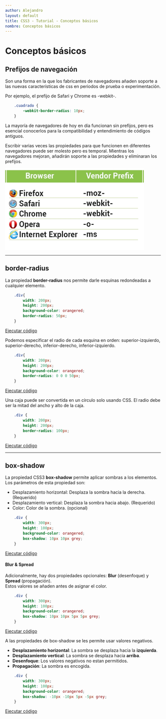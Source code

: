 ```yaml
---
author: Alejandro
layout: default
title: CSS3 - Tutorial - Conceptos básicos
nombre: Conceptos básicos
---
```


# Conceptos básicos
## Prefijos de navegación

Son una forma en la que los fabricantes de navegadores añaden soporte a las nuevas características de css en periodos de prueba o experimentación.

Por ejemplo, el prefijo de Safari y Chrome es -webkit-. 
``` css 
    .cuadrado {
        -webkit-border-radius: 10px;
    }
```
La mayoría de navegadores de hoy en día funcionan sin prefijos, pero es esencial conocerlos para la compatibilidad y entendimiento de códigos antiguos.

Escribir varias veces las propiedades para que funcionen en diferentes navegadores puede ser molesto pero es temporal. Mientras los navegadores mejoran, añadirán soporte a las propiedades y eliminaran los prefijos.

![Prefijos de navegador](assets/image/prefijosCSS3.jpg)

<hr>

##  border-radius
La propiedad **border-radius** nos permite darle esquinas redondeadas a cualquier elemento.
``` css
    .div{
        width: 200px;
        height: 200px;
        background-color: orangered;
        border-radius: 50px;
    }
```

<a href="assets/examples/00border-radius.html" target="_blank">Ejecutar código</a>

Podemos especificar el radio de cada esquina en orden: superior-izquierdo, superior-derecho, inferior-derecho, inferior-izquierdo.

``` css
    .div{
        width: 200px;
        height: 200px;
        background-color: orangered;
        border-radius: 0 0 0 50px;
    }
```
<a href="assets/examples/01border-radius.html" target="_blank">Ejecutar código</a>

Una caja puede ser convertida en un círculo solo usando CSS. El radio debe ser la mitad del ancho y alto de la caja.
``` css
    .div {
        width: 200px;
        height: 200px;
        border-radius: 100px;
    }
```
<a href="assets/examples/02border-radius.html" target="_blank">Ejecutar código</a>

<hr>

## box-shadow

La propiedad CSS3 **box-shadow** permite aplicar sombras a los elementos.    
Los parámetros de esta propiedad son:
- Desplazamiento horizontal: Desplaza la sombra hacia la derecha. (Requerido)
- Desplazamiento vertical: Desplaza la sombra hacia abajo. (Requerido)
- Color: Color de la sombra. (opcional)

``` css
    .div {
        width: 300px;
        height: 100px;
        background-color: orangered;
        box-shadow: 10px 10px grey;
    }
```
<a href="assets/examples/03box-shadow.html" target="_blank">Ejecutar código</a>
   
   
#### Blur & Spread
Adicionalmente, hay dos propiedades opcionales: **Blur** (desenfoque) y **Spread** (propagación).      
Estos valores se añaden antes de asignar el color.

``` css
    .div {
        width: 300px;
        height: 100px;
        background-color: orangered;
        box-shadow: 10px 10px 5px 5px grey;
    }
```
<a href="assets/examples/04box-shadow.html" target="_blank">Ejecutar código</a>

A las propiedades de box-shadow se les permite usar valores negativos.  
- **Desplazamiento horizontal**: La sombra se desplaza hacia la **izquierda**.
- **Desplazamiento vertical**: La sombra se desplaza hacia **arriba**.
- **Desenfoque**: Los valores negativos no estan permitidos.
- **Propagación**: La sombra es encogida.

``` css
    .div {
        width: 300px;
        height: 100px;
        background-color: orangered;
        box-shadow: -10px -10px 5px -5px grey;
    }
```
<a href="assets/examples/05box-shadow.html" target="_blank">Ejecutar código</a>